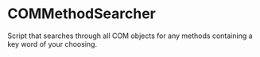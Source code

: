 # COMMethodSearcher
Script that searches through all COM objects for any methods containing a key word of your choosing.
